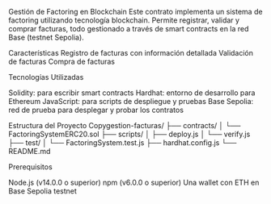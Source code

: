 Gestión de Factoring en Blockchain
  Este contrato implementa un sistema de factoring utilizando tecnología blockchain. 
  Permite registrar, validar y comprar facturas, todo gestionado a través de smart contracts en la red Base (testnet Sepolia).

Características
  Registro de facturas con información detallada
  Validación de facturas
  Compra de facturas

Tecnologías Utilizadas

Solidity: para escribir smart contracts
Hardhat: entorno de desarrollo para Ethereum
JavaScript: para scripts de despliegue y pruebas
Base Sepolia: red de prueba para desplegar y probar los contratos

Estructura del Proyecto
Copygestion-facturas/
├── contracts/
│   └── FactoringSystemERC20.sol
├── scripts/
│   ├── deploy.js
│   └── verify.js
├── test/
│   └── FactoringSystem.test.js
├── hardhat.config.js
└── README.md

Prerequisitos

Node.js (v14.0.0 o superior)
npm (v6.0.0 o superior)
Una wallet con ETH en Base Sepolia testnet
